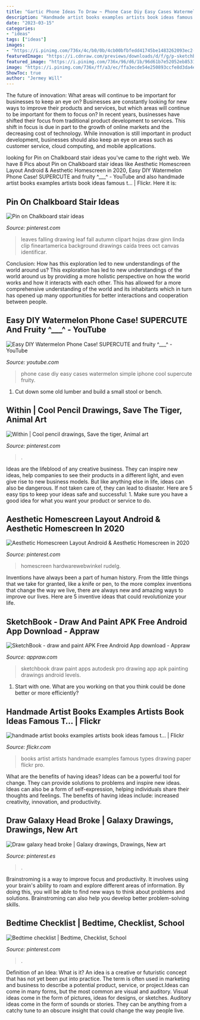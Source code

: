 ```yaml
---
title: "Gartic Phone Ideas To Draw ~ Phone Case Diy Easy Cases Watermelon Simple Iphone Cool Supercute Fruity"
description: "Handmade artist books examples artists book ideas famous t…"
date: "2023-03-15"
categories:
- "ideas"
tags: ["ideas"]
images:
- "https://i.pinimg.com/736x/4c/b0/0b/4cb00bfbfedd41745be1483262093ec2--tyger.jpg"
featuredImage: "https://i.cdnraw.com/previews/downloads/d/f/g/p-sketchbook-draw-and-paint-fGsgMMT2Ja-3.jpg"
featured_image: "https://i.pinimg.com/736x/96/d6/1b/96d61b7e52052eb8531f0782de595521.jpg"
image: "https://i.pinimg.com/736x/ff/a3/ec/ffa3ecde54e250893ccfe8d3da4e413e--leaf-drawing-leaf-art.jpg"
ShowToc: true
author: "Jermey Will"
---
```



The future of innovation: What areas will continue to be important for businesses to keep an eye on?
Businesses are constantly looking for new ways to improve their products and services, but which areas will continue to be important for them to focus on? In recent years, businesses have shifted their focus from traditional product development to services. This shift in focus is due in part to the growth of online markets and the decreasing cost of technology. While innovation is still important in product development, businesses should also keep an eye on areas such as customer service, cloud computing, and mobile applications.

	

		
looking for Pin on Chalkboard stair ideas you've came to the right web. We have 8 Pics about Pin on Chalkboard stair ideas like Aesthetic Homescreen Layout Android &amp; Aesthetic Homescreen in 2020, Easy DIY Watermelon Phone Case! SUPERCUTE and fruity ^___^ - YouTube and also handmade artist books examples artists book ideas famous t… | Flickr. Here it is:
		
    
## Pin On Chalkboard Stair Ideas

<img loading=lazy src="https://i.pinimg.com/736x/ff/a3/ec/ffa3ecde54e250893ccfe8d3da4e413e--leaf-drawing-leaf-art.jpg" onerror="this.onerror=null;this.src='https://tse2.mm.bing.net/th?id=OIP.1sIWW5P4ow7HVktT44Ra7gHaKN&amp;pid=15.1';" alt="Pin on Chalkboard stair ideas">

_Source: pinterest.com_

>leaves falling drawing leaf fall autumn clipart hojas draw ginn linda clip fineartamerica background drawings caída trees oct canvas identificar. 

	

Conclusion: How has this exploration led to new understandings of the world around us?
This exploration has led to new understandings of the world around us by providing a more holistic perspective on how the world works and how it interacts with each other. This has allowed for a more comprehensive understanding of the world and its inhabitants which in turn has opened up many opportunities for better interactions and cooperation between people.

    
## Easy DIY Watermelon Phone Case! SUPERCUTE And Fruity ^___^ - YouTube

<img loading=lazy src="http://i.ytimg.com/vi/CBdDmbReBHA/maxresdefault.jpg" onerror="this.onerror=null;this.src='https://tse4.mm.bing.net/th?id=OIP.CpU6uPhs9JThamtUBXPYjAHaEK&amp;pid=15.1';" alt="Easy DIY Watermelon Phone Case! SUPERCUTE and fruity ^___^ - YouTube">

_Source: youtube.com_

>phone case diy easy cases watermelon simple iphone cool supercute fruity. 

	

1. Cut down some old lumber and build a small stool or bench.

    
## Within | Cool Pencil Drawings, Save The Tiger, Animal Art

<img loading=lazy src="https://i.pinimg.com/736x/4c/b0/0b/4cb00bfbfedd41745be1483262093ec2--tyger.jpg" onerror="this.onerror=null;this.src='https://tse1.mm.bing.net/th?id=OIP.q5Mvpeq79p1XDp7YJ7RkNAHaFj&amp;pid=15.1';" alt="Within | Cool pencil drawings, Save the tiger, Animal art">

_Source: pinterest.com_

>. 

	

Ideas are the lifeblood of any creative business. They can inspire new ideas, help companies to see their products in a different light, and even give rise to new business models. But like anything else in life, ideas can also be dangerous. If not taken care of, they can lead to disaster. Here are 5 easy tips to keep your ideas safe and successful: 1. Make sure you have a good idea for what you want your product or service to do.

    
## Aesthetic Homescreen Layout Android &amp; Aesthetic Homescreen In 2020

<img loading=lazy src="https://i.pinimg.com/736x/da/af/e6/daafe6c6c46e85304d55ddb15d91b39e.jpg" onerror="this.onerror=null;this.src='https://tse2.mm.bing.net/th?id=OIP.xGoxMplmm7GuteTxlUddxAHaNK&amp;pid=15.1';" alt="Aesthetic Homescreen Layout Android &amp; Aesthetic Homescreen in 2020">

_Source: pinterest.com_

>homescreen hardwarewebwinkel rudelg. 

	

Inventions have always been a part of human history. From the little things that we take for granted, like a knife or pen, to the more complex inventions that change the way we live, there are always new and amazing ways to improve our lives. Here are 5 inventive ideas that could revolutionize your life.

    
## SketchBook - Draw And Paint APK Free Android App Download - Appraw

<img loading=lazy src="https://i.cdnraw.com/previews/downloads/d/f/g/p-sketchbook-draw-and-paint-fGsgMMT2Ja-3.jpg" onerror="this.onerror=null;this.src='https://tse3.mm.bing.net/th?id=OIP.1f_34fUxS8QIti-SUssKMAHaL2&amp;pid=15.1';" alt="SketchBook - draw and paint APK Free Android App download - Appraw">

_Source: appraw.com_

>sketchbook draw paint apps autodesk pro drawing app apk painting drawings android levels. 

	

1. Start with one. What are you working on that you think could be done better or more efficiently?

    
## Handmade Artist Books Examples Artists Book Ideas Famous T… | Flickr

<img loading=lazy src="https://live.staticflickr.com/1845/43308804855_cddaca63da_b.jpg" onerror="this.onerror=null;this.src='https://tse1.mm.bing.net/th?id=OIP.azBf6E6cevsQOViSfqbrLAHaEs&amp;pid=15.1';" alt="handmade artist books examples artists book ideas famous t… | Flickr">

_Source: flickr.com_

>books artist artists handmade examples famous types drawing paper flickr pro. 

	

What are the benefits of having ideas?
Ideas can be a powerful tool for change. They can provide solutions to problems and inspire new ideas. Ideas can also be a form of self-expression, helping individuals share their thoughts and feelings. The benefits of having ideas include: increased creativity, innovation, and productivity.

    
## Draw Galaxy Head Broke | Galaxy Drawings, Drawings, New Art

<img loading=lazy src="https://i.pinimg.com/736x/96/d6/1b/96d61b7e52052eb8531f0782de595521.jpg" onerror="this.onerror=null;this.src='https://tse1.mm.bing.net/th?id=OIP.ZVyh2loHUn8sxIorD8ab8QHaJ3&amp;pid=15.1';" alt="Draw galaxy head broke | Galaxy drawings, Drawings, New art">

_Source: pinterest.es_

>. 

	

Brainstroming is a way to improve focus and productivity. It involves using your brain's ability to roam and explore different areas of information. By doing this, you will be able to find new ways to think about problems and solutions. Brainstroming can also help you develop better problem-solving skills.

    
## Bedtime Checklist | Bedtime, Checklist, School

<img loading=lazy src="https://i.pinimg.com/736x/a9/60/c8/a960c898b4b249c36d70124bf57a2001--bedtime.jpg" onerror="this.onerror=null;this.src='https://tse1.mm.bing.net/th?id=OIP.HUAwESGXpjIpujCHMqv4yQHaNK&amp;pid=15.1';" alt="Bedtime checklist | Bedtime, Checklist, School">

_Source: pinterest.com_

>. 

	

Definition of an Idea: What is it?
An idea is a creative or futuristic concept that has not yet been put into practice. The term is often used in marketing and business to describe a potential product, service, or project.Ideas can come in many forms, but the most common are visual and auditory. Visual ideas come in the form of pictures, ideas for designs, or sketches. Auditory ideas come in the form of sounds or stories. They can be anything from a catchy tune to an obscure insight that could change the way people live.

